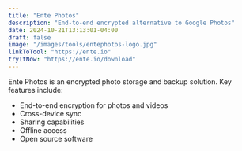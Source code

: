```yaml
---
title: "Ente Photos"
description: "End-to-end encrypted alternative to Google Photos"
date: 2024-10-21T13:13:01-04:00
draft: false
image: "/images/tools/entephotos-logo.jpg"
linkToTool: "https://ente.io"
tryItNow: "https://ente.io/download"
---
```


Ente Photos is an encrypted photo storage and backup solution. Key features include:
- End-to-end encryption for photos and videos
- Cross-device sync
- Sharing capabilities
- Offline access
- Open source software
